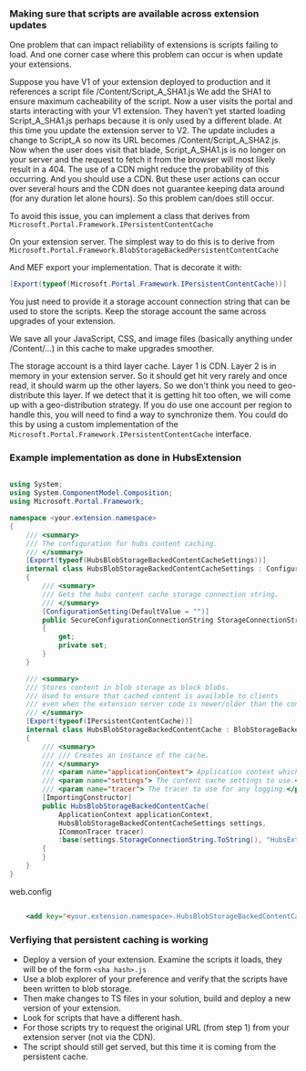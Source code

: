 <properties
    title=""
    pageTitle="Performance - Persistent Caching of scripts across extension updates" 
    description=""
    authors="madjos" />

<a name="making-sure-that-scripts-are-available-across-extension-updates"></a>
### Making sure that scripts are available across extension updates

One problem that can impact reliability of extensions is scripts failing to load.
And one corner case where this problem can occur is when update your extensions.

Suppose you have V1 of your extension deployed to production and it references a script file /Content/Script_A_SHA1.js We add the SHA1 to ensure maximum cacheability of the script.
Now a user visits the portal and starts interacting with your V1 extension.
They haven’t yet started loading Script_A_SHA1.js perhaps because it is only used by a different blade.
At this time you update the extension server to V2.
The update includes a change to Script_A so now its URL becomes /Content/Script_A_SHA2.js.
Now when the user does visit that blade, Script_A_SHA1.js is no longer on your server and the request to fetch it from the browser will most likely result in a 404.
The use of a CDN might reduce the probability of this occurring. And you should use a CDN.
But these user actions can occur over several hours and the CDN does not guarantee keeping data around (for any duration let alone hours).
So this problem can/does still occur.

To avoid this issue, you can implement a class that derives from `Microsoft.Portal.Framework.IPersistentContentCache`

On your extension server. The simplest way to do this is to derive from `Microsoft.Portal.Framework.BlobStorageBackedPersistentContentCache` 

And MEF export your implementation. That is decorate it with:

```cs 
[Export(typeof(Microsoft.Portal.Framework.IPersistentContentCache))]
```

You just need to provide it a storage account connection string that can be used to store the scripts.
Keep the storage account the same across upgrades of your extension.

We save all your JavaScript, CSS, and image files (basically anything under /Content/...) in this cache to make upgrades smoother.

The storage account is a third layer cache.
Layer 1 is CDN.
Layer 2 is in memory in your extension server.
So it should get hit very rarely and once read, it should warm up the other layers.
So we don't think you need to geo-distribute this layer.
If we detect that it is getting hit too often, we will come up with a geo-distribution strategy.
If you do use one account per region to handle this, you will need to find a way to synchronize them.
You could do this by using a custom implementation of the `Microsoft.Portal.Framework.IPersistentContentCache` interface.

<a name="example-implementation-as-done-in-hubsextension"></a>
### Example implementation as done in HubsExtension

```cs 

using System;
using System.ComponentModel.Composition;
using Microsoft.Portal.Framework;

namespace <your.extension.namespace>
{
    /// <summary>
    /// The configuration for hubs content caching.
    /// </summary>
    [Export(typeof(HubsBlobStorageBackedContentCacheSettings))]
    internal class HubsBlobStorageBackedContentCacheSettings : ConfigurationSettings
    {
        /// <summary>
        /// Gets the hubs content cache storage connection string.
        /// </summary>
        [ConfigurationSetting(DefaultValue = "")]
        public SecureConfigurationConnectionString StorageConnectionString
        {
            get;
            private set;
        }
    }

    /// <summary>
    /// Stores content in blob storage as block blobs.
    /// Used to ensure that cached content is available to clients
    /// even when the extension server code is newer/older than the content requested.
    /// </summary>
    [Export(typeof(IPersistentContentCache))]
    internal class HubsBlobStorageBackedContentCache : BlobStorageBackedPersistentContentCache
    {
        /// <summary>
        /// /// Creates an instance of the cache.
        /// </summary>
        /// <param name="applicationContext"> Application context which has environment settings.</param>
        /// <param name="settings"> The content cache settings to use.</param>
        /// <param name="tracer"> The tracer to use for any logging.</param>
        [ImportingConstructor]
        public HubsBlobStorageBackedContentCache(
            ApplicationContext applicationContext,
            HubsBlobStorageBackedContentCacheSettings settings,
            ICommonTracer tracer)
            :base(settings.StorageConnectionString.ToString(), "HubsExtensionContentCache", applicationContext, tracer)
        {
        }
    }
}

```

web.config

```xml

    <add key="<your.extension.namespace>.HubsBlobStorageBackedContentCacheSettings.StorageConnectionString" value="" />

```

<a name="verfiying-that-persistent-caching-is-working"></a>
### Verfiying that persistent caching is working

- Deploy a version of your extension. Examine the scripts it loads, they will be of the form `<sha hash>.js`
- Use a blob explorer of your preference and verify that the scripts have been written to blob storage.
- Then make changes to TS files in your solution, build and deploy a new version of your extension.
- Look for scripts that have a different hash.
- For those scripts try to request the original URL (from step 1) from your extension server (not via the CDN).
- The script should still get served, but this time it is coming from the persistent cache.